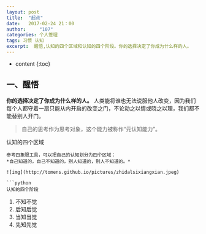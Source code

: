 ```yaml
---
layout: post
title:  "起点"
date:   2017-02-24 21：00
author:     "107"
categories: 个人管理
tags: 习惯 认知
excerpt:  醒悟,认知的四个区域和认知的四个阶段。你的选择决定了你成为什么样的人。
---
```

* content
{:toc}

## 一、醒悟
**你的选择决定了你成为什么样的人。**
人类能将谁也无法说服他人改变，因为我们每个人都守着一扇只能从内开启的改变之门，不论动之以情或晓之以理，我们都不能替别人开门。
> 自己的思考作为思考对象，这个能力被称作“元认知能力”。

认知的四个区域
```
参考四象限工具，可以把自己的认知划分为四个区域：
*自己知道的，自己不知道的，别人知道的，别人不知道的。*

![img](http://tomens.github.io/pictures/zhidalsixiangxian.jpeg)

```python
认知的四个阶段
```
1. 不知不觉
2. 后知后觉
3. 当知当觉
4. 先知先觉

